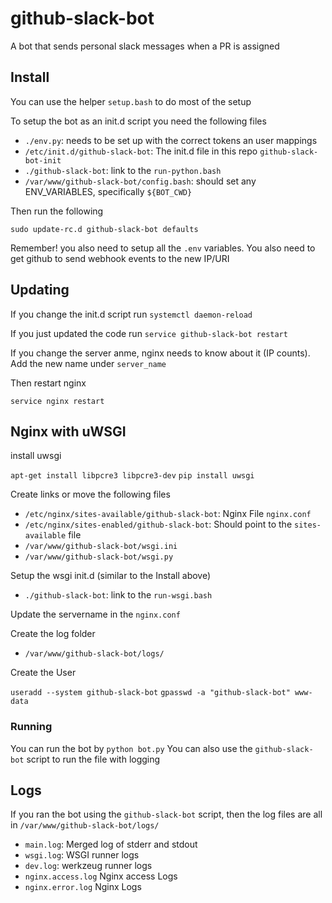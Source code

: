 # github-slack-bot
A bot that sends personal slack messages when a PR is assigned


## Install

You can use the helper `setup.bash` to do most of the setup

To setup the bot as an init.d script you need the following files

 * `./env.py`: needs to be set up with the correct tokens an user mappings
 * `/etc/init.d/github-slack-bot`: The init.d file in this repo `github-slack-bot-init`
 * `./github-slack-bot`: link to the `run-python.bash`
 * `/var/www/github-slack-bot/config.bash`: should set any ENV_VARIABLES, specifically `${BOT_CWD}`

Then run the following

```
sudo update-rc.d github-slack-bot defaults
```

Remember! you also need to setup all the `.env` variables. You also need to get github to send webhook events to the new IP/URI

## Updating

If you change the init.d script run `systemctl daemon-reload`

If you just updated the code run
`service github-slack-bot restart`

If you change the server anme, nginx needs to know about it (IP counts). Add the new name under `server_name`

Then restart nginx

`service nginx restart`


## Nginx with uWSGI

install uwsgi

`apt-get install libpcre3 libpcre3-dev`
`pip install uwsgi`

Create links or move the following files

 * `/etc/nginx/sites-available/github-slack-bot`: Nginx File `nginx.conf`
 * `/etc/nginx/sites-enabled/github-slack-bot`: Should point to the `sites-available` file
 * `/var/www/github-slack-bot/wsgi.ini`
 * `/var/www/github-slack-bot/wsgi.py`

Setup the wsgi init.d (similar to the Install above)

 * `./github-slack-bot`: link to the `run-wsgi.bash`

Update the servername in the `nginx.conf`

Create the log folder

 * `/var/www/github-slack-bot/logs/`

Create the User

`useradd --system github-slack-bot`
`gpasswd -a "github-slack-bot" www-data`


### Running

You can run the bot by `python bot.py`
You can also use the `github-slack-bot` script to run the file with logging

## Logs

If you ran the bot using the `github-slack-bot` script, then the log files are all in `/var/www/github-slack-bot/logs/`

 * `main.log`: Merged log of stderr and stdout
 * `wsgi.log`: WSGI runner logs
 * `dev.log`: werkzeug runner logs
 * `nginx.access.log` Nginx access Logs
 * `nginx.error.log` Nginx Logs
